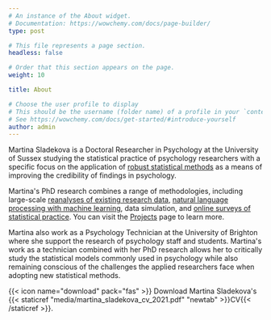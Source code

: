 ```yaml
---
# An instance of the About widget.
# Documentation: https://wowchemy.com/docs/page-builder/
type: post

# This file represents a page section.
headless: false

# Order that this section appears on the page.
weight: 10

title: About 

# Choose the user profile to display
# This should be the username (folder name) of a profile in your `content/authors/` folder.
# See https://wowchemy.com/docs/get-started/#introduce-yourself
author: admin
---
```


Martina Sladekova is a Doctoral Researcher in Psychology at the University of Sussex studying the statistical practice of psychology researchers with a specific focus on the application of [robust statistical methods](/project_info/proj_robust) as a means of improving the credibility of findings in psychology. 

Martina's PhD research combines a range of methodologies, including large-scale [reanalyses of existing research data](/project_info/proj_shape_of_data), [natural language processing with machine learning](/project_info/proj_nlp), data simulation, and [online surveys of statistical practice](/project_info/proj_stats_practice). You can visit the [Projects](/project/) page to learn more. 

Martina also work as a Psychology Technician at the University of Brighton where she support the research of psychology staff and students. Martina's work as a technician combined with her PhD research allows her to critically study the statistical models commonly used in psychology while also remaining conscious of the challenges the applied researchers face when adopting new statistical methods. 

{{< icon name="download" pack="fas" >}} Download Martina Sladekova's {{< staticref "media/martina_sladekova_cv_2021.pdf" "newtab" >}}CV{{< /staticref >}}.
